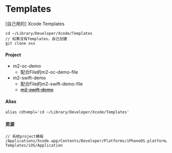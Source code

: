 # Templates
[自己用的] Xcode Templates

```
cd ~/Library/Developer/Xcode/Templates
// 如果没有Templates，自己创建
git clone xxx
```

#### Project
- m2-oc-demo
	- 配合File的m2-oc-demo-file
- m2-swift-demo
	- 配合File的m2-swift-demo-file
	- ~~[m2-swift-demo](swift-xcode-template.md)~~

#### Alias
```
alias cdtempl='cd ~/Library/Developer/Xcode/Templates'
```

#### 资源
```
// 系统project模板
/Applications/Xcode.app/Contents/Developer/Platforms/iPhoneOS.platform/Developer/Library/Xcode/Templates/Project\ Templates/iOS/Application
```

